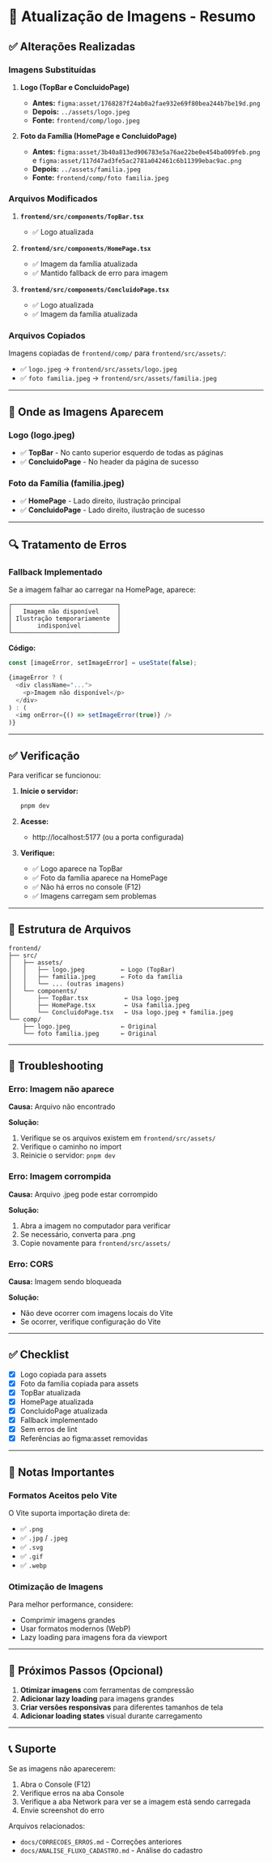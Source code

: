 # 📸 Atualização de Imagens - Resumo

## ✅ Alterações Realizadas

### Imagens Substituídas

1. **Logo (TopBar e ConcluidoPage)**
   - **Antes:** `figma:asset/1768287f24ab0a2fae932e69f80bea244b7be19d.png`
   - **Depois:** `../assets/logo.jpeg`
   - **Fonte:** `frontend/comp/logo.jpeg`

2. **Foto da Família (HomePage e ConcluidoPage)**
   - **Antes:** `figma:asset/3b40a813ed906783e5a76ae22be0e454ba009feb.png` e `figma:asset/117d47ad3fe5ac2781a042461c6b11399ebac9ac.png`
   - **Depois:** `../assets/familia.jpeg`
   - **Fonte:** `frontend/comp/foto familia.jpeg`

### Arquivos Modificados

1. **`frontend/src/components/TopBar.tsx`**
   - ✅ Logo atualizada

2. **`frontend/src/components/HomePage.tsx`**
   - ✅ Imagem da família atualizada
   - ✅ Mantido fallback de erro para imagem

3. **`frontend/src/components/ConcluidoPage.tsx`**
   - ✅ Logo atualizada
   - ✅ Imagem da família atualizada

### Arquivos Copiados

Imagens copiadas de `frontend/comp/` para `frontend/src/assets/`:
- ✅ `logo.jpeg` → `frontend/src/assets/logo.jpeg`
- ✅ `foto familia.jpeg` → `frontend/src/assets/familia.jpeg`

---

## 🎯 Onde as Imagens Aparecem

### Logo (logo.jpeg)
- ✅ **TopBar** - No canto superior esquerdo de todas as páginas
- ✅ **ConcluidoPage** - No header da página de sucesso

### Foto da Família (familia.jpeg)
- ✅ **HomePage** - Lado direito, ilustração principal
- ✅ **ConcluidoPage** - Lado direito, ilustração de sucesso

---

## 🔍 Tratamento de Erros

### Fallback Implementado

Se a imagem falhar ao carregar na HomePage, aparece:
```
┌─────────────────────────────┐
│   Imagem não disponível     │
│ Ilustração temporariamente  │
│       indisponível          │
└─────────────────────────────┘
```

**Código:**
```typescript
const [imageError, setImageError] = useState(false);

{imageError ? (
  <div className="...">
    <p>Imagem não disponível</p>
  </div>
) : (
  <img onError={() => setImageError(true)} />
)}
```

---

## ✅ Verificação

Para verificar se funcionou:

1. **Inicie o servidor:**
   ```bash
   pnpm dev
   ```

2. **Acesse:**
   - http://localhost:5177 (ou a porta configurada)

3. **Verifique:**
   - ✅ Logo aparece na TopBar
   - ✅ Foto da família aparece na HomePage
   - ✅ Não há erros no console (F12)
   - ✅ Imagens carregam sem problemas

---

## 📁 Estrutura de Arquivos

```
frontend/
├── src/
│   ├── assets/
│   │   ├── logo.jpeg          ← Logo (TopBar)
│   │   ├── familia.jpeg       ← Foto da família
│   │   └── ... (outras imagens)
│   └── components/
│       ├── TopBar.tsx          ← Usa logo.jpeg
│       ├── HomePage.tsx        ← Usa familia.jpeg
│       └── ConcluidoPage.tsx   ← Usa logo.jpeg + familia.jpeg
└── comp/
    ├── logo.jpeg              ← Original
    └── foto familia.jpeg      ← Original
```

---

## 🐛 Troubleshooting

### Erro: Imagem não aparece

**Causa:** Arquivo não encontrado

**Solução:**
1. Verifique se os arquivos existem em `frontend/src/assets/`
2. Verifique o caminho no import
3. Reinicie o servidor: `pnpm dev`

### Erro: Imagem corrompida

**Causa:** Arquivo .jpeg pode estar corrompido

**Solução:**
1. Abra a imagem no computador para verificar
2. Se necessário, converta para .png
3. Copie novamente para `frontend/src/assets/`

### Erro: CORS

**Causa:** Imagem sendo bloqueada

**Solução:**
- Não deve ocorrer com imagens locais do Vite
- Se ocorrer, verifique configuração do Vite

---

## ✅ Checklist

- [x] Logo copiada para assets
- [x] Foto da família copiada para assets
- [x] TopBar atualizada
- [x] HomePage atualizada
- [x] ConcluidoPage atualizada
- [x] Fallback implementado
- [x] Sem erros de lint
- [x] Referências ao figma:asset removidas

---

## 📝 Notas Importantes

### Formatos Aceitos pelo Vite

O Vite suporta importação direta de:
- ✅ `.png`
- ✅ `.jpg` / `.jpeg`
- ✅ `.svg`
- ✅ `.gif`
- ✅ `.webp`

### Otimização de Imagens

Para melhor performance, considere:
- Comprimir imagens grandes
- Usar formatos modernos (WebP)
- Lazy loading para imagens fora da viewport

---

## 🎨 Próximos Passos (Opcional)

1. **Otimizar imagens** com ferramentas de compressão
2. **Adicionar lazy loading** para imagens grandes
3. **Criar versões responsivas** para diferentes tamanhos de tela
4. **Adicionar loading states** visual durante carregamento

---

## 📞 Suporte

Se as imagens não aparecerem:
1. Abra o Console (F12)
2. Verifique erros na aba Console
3. Verifique a aba Network para ver se a imagem está sendo carregada
4. Envie screenshot do erro

Arquivos relacionados:
- `docs/CORRECOES_ERROS.md` - Correções anteriores
- `docs/ANALISE_FLUXO_CADASTRO.md` - Análise do cadastro



